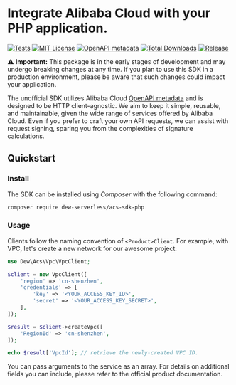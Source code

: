 # Integrate Alibaba Cloud with your PHP application.

[![Tests](https://github.com/dew-serverless/acs-sdk-php/actions/workflows/tests.yml/badge.svg)](https://github.com/dew-serverless/acs-sdk-php/actions/workflows/tests.yml)
[![MIT License](https://img.shields.io/github/license/dew-serverless/acs-sdk-php)](https://github.com/dew-serverless/acs-sdk-php)
[![OpenAPI metadata](https://img.shields.io/badge/OpenAPI-20250927-blue)](https://github.com/dew-serverless/acs-sdk-php)
[![Total Downloads](https://img.shields.io/packagist/dt/dew-serverless/acs-sdk-php)](https://github.com/dew-serverless/acs-sdk-php)
[![Release](https://img.shields.io/github/v/release/dew-serverless/acs-sdk-php)](https://github.com/dew-serverless/acs-sdk-php)

⚠️ **Important:** This package is in the early stages of development and may
undergo breaking changes at any time. If you plan to use this SDK in a
production environment, please be aware that such changes could impact your
application.

The unofficial SDK utilizes Alibaba Cloud [OpenAPI metadata] and is designed
to be HTTP client-agnostic. We aim to keep it simple, reusable, and
maintainable, given the wide range of services offered by Alibaba Cloud. Even
if you prefer to craft your own API requests, we can assist with request
signing, sparing you from the complexities of signature calculations.

## Quickstart

### Install

The SDK can be installed using _Composer_ with the following command:

```bash
composer require dew-serverless/acs-sdk-php
```

### Usage

Clients follow the naming convention of `<Product>Client`. For example, with
VPC, let's create a new network for our awesome project:

```php
use Dew\Acs\Vpc\VpcClient;

$client = new VpcClient([
    'region' => 'cn-shenzhen',
    'credentials' => [
        'key' => '<YOUR_ACCESS_KEY_ID>',
        'secret' => '<YOUR_ACCESS_KEY_SECRET>',
    ],
]);

$result = $client->createVpc([
    'RegionId' => 'cn-shenzhen',
]);

echo $result['VpcId']; // retrieve the newly-created VPC ID.
```

You can pass arguments to the service as an array. For details on additional
fields you can include, please refer to the official product documentation.

[OpenAPI metadata]: https://api.alibabacloud.com/openmeta/guide
